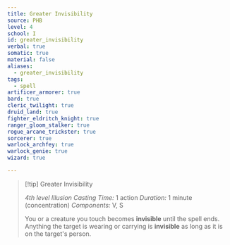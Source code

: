 ```yaml
---
title: Greater Invisibility
source: PHB
level: 4
school: I
id: greater_invisibility
verbal: true
somatic: true
material: false
aliases:
  - greater_invisibility
tags:
  - spell
artificer_armorer: true
bard: true
cleric_twilight: true
druid_land: true
fighter_eldritch_knight: true
ranger_gloom_stalker: true
rogue_arcane_trickster: true
sorcerer: true
warlock_archfey: true
warlock_genie: true
wizard: true

---
```

>[!tip] Greater Invisibility
>
> *4th level Illusion*
> *Casting Time:* 1 action
> *Duration:* 1 minute (concentration)
> *Components:* V, S
>
>You or a creature you touch becomes **invisible** until the spell ends. Anything the target is wearing or carrying is **invisible** as long as it is on the target's person.
>

